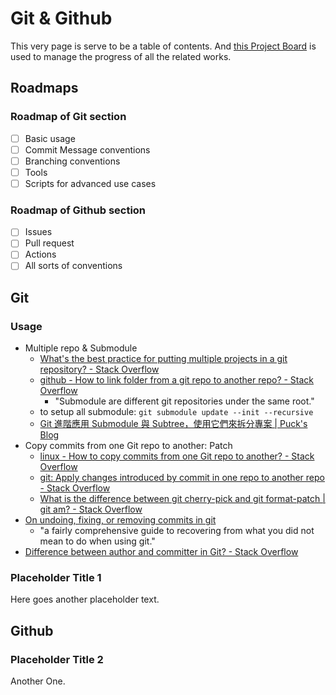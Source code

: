 # Git & Github

This very page is serve to be a table of contents. And [this Project Board](https://github.com/pomodorozhong/personal-research/projects/2?fullscreen=true) is used to manage the progress of all the related works.

## Roadmaps

### Roadmap of Git section

-   [ ] Basic usage
-   [ ] Commit Message conventions
-   [ ] Branching conventions
-   [ ] Tools
-   [ ] Scripts for advanced use cases

### Roadmap of Github section

-   [ ] Issues
-   [ ] Pull request
-   [ ] Actions
-   [ ] All sorts of conventions

## Git

### Usage

-   Multiple repo & Submodule
    -   [What's the best practice for putting multiple projects in a git repository? - Stack Overflow](https://stackoverflow.com/questions/14679614/whats-the-best-practice-for-putting-multiple-projects-in-a-git-repository)
    -   [github - How to link folder from a git repo to another repo? - Stack Overflow](https://stackoverflow.com/questions/36554810/how-to-link-folder-from-a-git-repo-to-another-repo/36554930#36554930)
        -   "Submodule are different git repositories under the same root."
    -   to setup all submodule: `git submodule update --init --recursive`
    -   [Git 進階應用 Submodule 與 Subtree，使用它們來拆分專案 | Puck's Blog](https://blog.puckwang.com/post/2020/git-submodule-vs-subtree/)
-   Copy commits from one Git repo to another: Patch
    -   [linux - How to copy commits from one Git repo to another? - Stack Overflow](https://stackoverflow.com/questions/37471740/how-to-copy-commits-from-one-git-repo-to-another)
    -   [git: Apply changes introduced by commit in one repo to another repo - Stack Overflow](https://stackoverflow.com/questions/3816040/git-apply-changes-introduced-by-commit-in-one-repo-to-another-repo)
    -   [What is the difference between git cherry-pick and git format-patch | git am? - Stack Overflow](https://stackoverflow.com/questions/52119937/what-is-the-difference-between-git-cherry-pick-and-git-format-patch-git-am)
-   [On undoing, fixing, or removing commits in git](https://sethrobertson.github.io/GitFixUm/fixup.html)
    -   "a fairly comprehensive guide to recovering from what you did not mean to do when using git."
-   [Difference between author and committer in Git? - Stack Overflow](https://stackoverflow.com/questions/18750808/difference-between-author-and-committer-in-git)

### Placeholder Title 1

Here goes another placeholder text.

## Github

### Placeholder Title 2

Another One.
